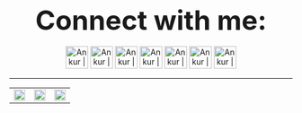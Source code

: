 
<p align="center">
  <b><font size="60">Connect with me:</font></b>
  <br><br>
  <a href="https://www.linkedin.com/in/the-ankur-goswami/"><img alt="Ankur | LinkedIn" width="40px" src="https://img.icons8.com/color/48/000000/linkedin.png" /></a>
  <a href="https://www.instagram.com/the_ankur_goswami/"><img alt="Ankur | Instagram" width="40" src="https://img.icons8.com/fluent/48/000000/instagram-new.png" /></a>
  <a href="mailto:ankurgoswami1401@gmail.com"><img alt="Ankur | Gmail" width="40px" src="https://img.icons8.com/fluent/48/000000/gmail.png" /></a>
  <a href="https://t.me/TheAnkurGoswami"><img alt="Ankur | Telegram" width="40px" src="https://img.icons8.com/color/48/000000/telegram-app--v1.png" /></a>
  <a href="https://www.codechef.com/users/ankur1401"><img alt="Ankur | Codechef" width="40px" src="https://cdnjs.cloudflare.com/ajax/libs/simple-icons/3.2.0/codechef.svg" /></a>
  <a href="https://www.hackerrank.com/theankurgoswami"><img alt="Ankur | Hackerrank" width="40px" src="https://cdn.worldvectorlogo.com/logos/hackerrank.svg" /></a>
   <a href="https://www.hackerearth.com/@Ankur1401"><img alt="Ankur | Hackerearth" width="40px" src="https://cdnjs.cloudflare.com/ajax/libs/simple-icons/3.2.0/hackerearth.svg" /></a>
</p>
<hr>

<!-- <p align="center">
<img width=45% alt="Ankur's Github Stats" src="https://github-readme-stats.vercel.app/api?username=TheAnkurGoswami&show_icons=true&hide_border=true&include_all_commits=true&count_private=true&hide=contribs,issues&theme=gotham">
</p> -->

<!-- <img width="48%" src="https://github-readme-streak-stats.herokuapp.com/?user=theankurgoswami&hide_border=true&theme=onedark"> -->

<!--  <p align="center">
 <img width=38% alt="Ankur's Language Stats" src="https://github-readme-stats.vercel.app/api/top-langs/?username=TheAnkurGoswami&hide=jupyter%20notebook&layout=compact&theme=gotham&hide_border=true">
</p> -->
<!--  <p align="center">
 <img alt="Ankur's Language Stats" src="https://github-readme-stats.vercel.app/api/wakatime?username=TheAnkurGoswami&layout=compact&theme=gotham&hide_border=true">
</p> -->

<table>

  <tr>
    <td><img width=100% src="https://github-readme-stats.vercel.app/api?username=TheAnkurGoswami&show_icons=true&hide_border=true&include_all_commits=true&count_private=true&hide=contribs,issues&theme=gotham"></td>
    <td><img width=100% src="https://github-readme-stats.vercel.app/api/top-langs/?username=TheAnkurGoswami&hide=jupyter%20notebook&layout=compact&theme=gotham&hide_border=true"></td>
    <td><img width=100% src="https://github-readme-stats.vercel.app/api/wakatime?username=TheAnkurGoswami&layout=compact&theme=gotham&hide_border=true"></td>
  </tr>
 </table>
